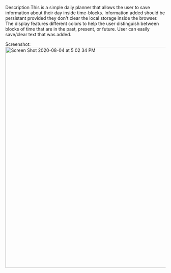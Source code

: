 Description
This is a simple daily planner that allows the user to save information about their day inside time-blocks.  Information added should be persistant provided they don't clear the local storage inside the browser. The display features different colors to help the user distinguish between blocks of time that are in the past, present, or future.  User can easily save/clear text that was added.

Screenshot: <img width="694" alt="Screen Shot 2020-08-04 at 5 02 34 PM" src="https://user-images.githubusercontent.com/39674638/89357084-59d67a00-d674-11ea-84a7-684bd5e9c536.png">
